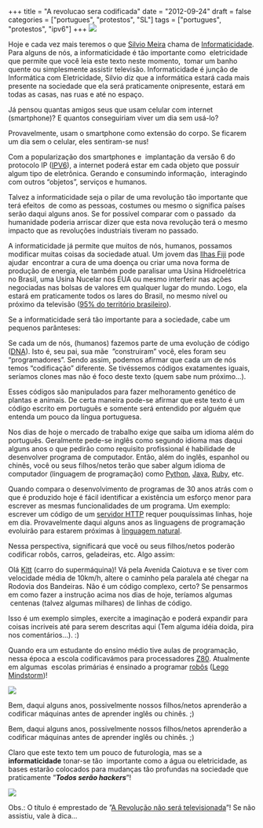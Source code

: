 +++
title = "A revolucao sera codificada"
date = "2012-09-24"
draft = false
categories = ["portugues", "protestos", "SL"]
tags = ["portugues", "protestos", "ipv6"]
+++
![](https://farm1.staticflickr.com/15/20562069_7cf1e2aaec_z.jpg?zz=1)

Hoje e cada vez mais teremos o que [Silvio
Meira](https://terramagazine.terra.com.br/silviomeira/blog) chama de
[Informaticidade](https://terramagazine.terra.com.br/silviomeira/blog/2008/10/30/informaticidade-informatica-medida-em-megawatt-hora/).
Para alguns de nós, a informaticidade é tão importante como
 eletricidade que permite que você leia este texto neste momento,  tomar
um banho quente ou simplesmente assistir televisão. Informaticidade é
junção de Informática com Eletricidade, Silvio diz que a informática
estará cada mais presente na sociedade que ela será praticamente
onipresente, estará em todas as casas, nas ruas e até no espaço.

Já pensou quantas amigos seus que usam celular com internet
(smartphone)? E quantos conseguiriam viver um dia sem usá-lo?

Provavelmente, usam o smartphone como extensão do corpo. Se ficarem um
dia sem o celular, eles sentiram-se nus!

Com a popularização dos smartphones e  implantação da versão 6 do
protocolo IP ([IPV6](https://pt.wikipedia.org/wiki/IPv6)), a internet
poderá estar em cada objeto que possuir algum tipo de eletrônica.
Gerando e consumindo informação,  interagindo com outros “objetos”,
serviços e humanos.

Talvez a informaticidade seja o pilar de uma revolução tão importante
que terá efeitos  de como as pessoas, costumes ou mesmo o significa
países serão daqui alguns anos. Se for possível comparar com o passado
 da humanidade poderia arriscar dizer que esta nova revolução terá o
mesmo impacto que as revoluções industriais tiveram no passado.

A informaticidade já permite que muitos de nós, humanos, possamos
modificar muitas coisas da sociedade atual. Um jovem das [Ilhas
Fiji](https://pt.wikipedia.org/wiki/Fiji) pode ajudar  encontrar a cura
de uma doença ou criar uma nova forma de produção de energia, ele também
pode paralisar uma Usina Hidroelétrica no Brasil, uma Usina Nucelar nos
EUA ou mesmo interferir nas ações negociadas nas bolsas de valores em
qualquer lugar do mundo. Logo, ela estará em praticamente todos os lares
do Brasil, no mesmo nível ou próximo da televisão ([95% do território
brasileiro](https://www.teleco.com.br/pnad.asp)).

Se a informaticidade será tão importante para a sociedade, cabe um
pequenos parânteses:

Se cada um de nós, (humanos) fazemos parte de uma evolução de código
([DNA](https://pt.wikipedia.org/wiki/%C3%81cido_desoxirribonucleico)).
Isto é, seu pai, sua mãe  ”construiram” você, eles foram seu
“programadores”. Sendo assim, podemos afirmar que cada um de nós temos
“codificação” diferente. Se tivéssemos códigos exatamentes iguais,
seríamos clones mas não é foco deste texto (quem sabe num próximo…).

Esses códigos são manipulados para fazer melhoramento genético de
plantas e animais. De certa maneira pode-se afirmar que este texto é um
código escrito em português e somente será entendido por alguém que
entenda um pouco da língua portuguesa.

Nos dias de hoje o mercado de trabalho exige que saiba um idioma além do
português. Geralmente pede-se inglês como segundo idioma mas daqui
alguns anos o que pedirão como requisito profissional é habilidade de
desenvolver programa de computador. Então, além do inglês, espanhol ou
chinês, você ou seus filhos/netos terão que saber algum idioma de
computador (linguagem de programação) como
[Python](https://www.python.org/), [Java](https://www.java.com/),
[Ruby](https://www.ruby-lang.org/), etc.

Quando compara o desenvolvimento de programas de 30 anos atrás com o que
é produzido hoje é fácil identificar a existência um esforço menor para
escrever as mesmas funcionalidades de um programa. Um exemplo: escrever
um código de um [servidor
HTTP](https://pt.wikipedia.org/wiki/Servidor_web) requer pouquíssimas
linhas, hoje em dia. Provavelmente daqui alguns anos as linguagens de
programação evoluirão para estarem próximas à [linguagem
natural](https://pt.wikipedia.org/wiki/L%C3%ADngua_natural).

Nessa perspectiva, significará que você ou seus filhos/netos poderão
codificar robôs, carros, geladeiras, etc. Algo assim:

Olá [Kitt](https://pt.wikipedia.org/wiki/K.I.T.T.) (carro do
supermáquina)! Vá pela Avenida Caiotuva e se tiver com velocidade média
de 10km/h, altere o caminho pela paralela até chegar na Rodovia dos
Bandeiras. Não é um código complexo, certo? Se pensarmos em como fazer a
instrução acima nos dias de hoje, teríamos algumas  centenas (talvez
algumas milhares) de linhas de código.

Isso é um exemplo simples, exercite a imaginação e poderá expandir para
coisas incriveis até para serem descritas aqui (Tem alguma idéia doida,
pira nos comentários…). :)

Quando era um estudante do ensino médio tive aulas de programação, nessa
época a escola codificavámos para
processadores [Z80](https://en.wikipedia.org/wiki/Zilog_Z80). Atualmente
em algumas  escolas primárias é ensinado a programar
[robôs](https://mindstorms.lego.com/) ([Lego
Mindstorm](https://mindstorms.lego.com/))!

![](https://www.blogcdn.com/www.engadget.com/media/2007/03/3-24-07-mibo.jpg)

Bem, daqui alguns anos, possivelmente nossos filhos/netos aprenderão a
codificar máquinas antes de aprender inglês ou chinês. ;)

Bem, daqui alguns anos, possivelmente nossos filhos/netos aprenderão a
codificar máquinas antes de aprender inglês ou chinês. ;)

Claro que este texto tem um pouco de futurologia, mas se a
**informaticidade** tonar-se tão  importante como a água ou
eletricidade, as bases estarão colocados para mudanças tão profundas na
sociedade que praticamente ”***Todos serão hackers***”!

![](https://media-cache-ec2.pinterest.com/upload/22729173090705692_8bQUshmp_c.jpg)

Obs.: O título é emprestado de ”[A Revolução não será
televisionada](https://pt.wikipedia.org/wiki/The_Revolution_Will_Not_Be_Televised)”!
Se não assistiu, vale à dica…
